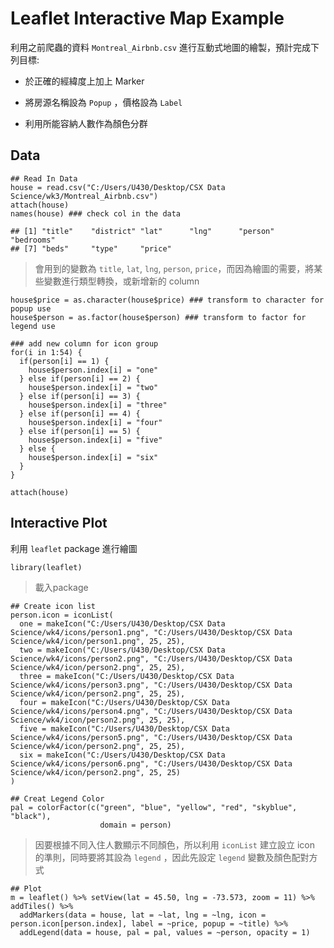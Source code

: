 Leaflet Interactive Map Example
===============================

利用之前爬蟲的資料 `Montreal_Airbnb.csv`
進行互動式地圖的繪製，預計完成下列目標:

-   於正確的經緯度上加上 Marker

-   將房源名稱設為 `Popup` ，價格設為 `Label`

-   利用所能容納人數作為顏色分群

Data
----

    ## Read In Data
    house = read.csv("C:/Users/U430/Desktop/CSX Data Science/wk3/Montreal_Airbnb.csv")
    attach(house)
    names(house) ### check col in the data

    ## [1] "title"    "district" "lat"      "lng"      "person"   "bedrooms"
    ## [7] "beds"     "type"     "price"

> 會用到的變數為 `title`, `lat`, `lng`, `person`,
> `price`，而因為繪圖的需要，將某些變數進行類型轉換，或新增新的 column

    house$price = as.character(house$price) ### transform to character for popup use
    house$person = as.factor(house$person) ### transform to factor for legend use

    ### add new column for icon group
    for(i in 1:54) {
      if(person[i] == 1) {
        house$person.index[i] = "one"
      } else if(person[i] == 2) {
        house$person.index[i] = "two"
      } else if(person[i] == 3) {
        house$person.index[i] = "three"
      } else if(person[i] == 4) {
        house$person.index[i] = "four"
      } else if(person[i] == 5) {
        house$person.index[i] = "five"
      } else {
        house$person.index[i] = "six"
      }
    }

    attach(house)

Interactive Plot
----------------

利用 `leaflet` package 進行繪圖

    library(leaflet)

> 載入package

    ## Create icon list 
    person.icon = iconList(
      one = makeIcon("C:/Users/U430/Desktop/CSX Data Science/wk4/icons/person1.png", "C:/Users/U430/Desktop/CSX Data Science/wk4/icon/person1.png", 25, 25), 
      two = makeIcon("C:/Users/U430/Desktop/CSX Data Science/wk4/icons/person2.png", "C:/Users/U430/Desktop/CSX Data Science/wk4/icon/person2.png", 25, 25), 
      three = makeIcon("C:/Users/U430/Desktop/CSX Data Science/wk4/icons/person3.png", "C:/Users/U430/Desktop/CSX Data Science/wk4/icon/person2.png", 25, 25), 
      four = makeIcon("C:/Users/U430/Desktop/CSX Data Science/wk4/icons/person4.png", "C:/Users/U430/Desktop/CSX Data Science/wk4/icon/person2.png", 25, 25), 
      five = makeIcon("C:/Users/U430/Desktop/CSX Data Science/wk4/icons/person5.png", "C:/Users/U430/Desktop/CSX Data Science/wk4/icon/person2.png", 25, 25), 
      six = makeIcon("C:/Users/U430/Desktop/CSX Data Science/wk4/icons/person6.png", "C:/Users/U430/Desktop/CSX Data Science/wk4/icon/person2.png", 25, 25)
    )

    ## Creat Legend Color
    pal = colorFactor(c("green", "blue", "yellow", "red", "skyblue", "black"), 
                        domain = person)

> 因要根據不同入住人數顯示不同顏色，所以利用 `iconList` 建立設立 icon
> 的準則，同時要將其設為 `legend` ，因此先設定 `legend`
> 變數及顏色配對方式

    ## Plot
    m = leaflet() %>% setView(lat = 45.50, lng = -73.573, zoom = 11) %>% addTiles() %>% 
      addMarkers(data = house, lat = ~lat, lng = ~lng, icon = person.icon[person.index], label = ~price, popup = ~title) %>%
      addLegend(data = house, pal = pal, values = ~person, opacity = 1)
